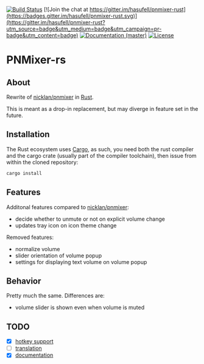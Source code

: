 [![Build Status](https://travis-ci.org/hasufell/pnmixer-rust.svg)](https://travis-ci.org/hasufell/pnmixer-rust)
[![Join the chat at https://gitter.im/hasufell/pnmixer-rust](https://badges.gitter.im/hasufell/pnmixer-rust.svg)](https://gitter.im/hasufell/pnmixer-rust?utm_source=badge&utm_medium=badge&utm_campaign=pr-badge&utm_content=badge)
[![Documentation (master)](https://img.shields.io/badge/documentation-master-yellow.svg)](https://hasufell.github.io/pnmixer-rust/pnmixerlib/)
[![License](https://img.shields.io/github/license/hasufell/pnmixer-rust.svg)](https://github.com/hasufell/pnmixer-rust)

PNMixer-rs
==========

About
-----

Rewrite of [nicklan/pnmixer](https://github.com/nicklan/pnmixer) in
[Rust](https://www.rust-lang.org).

This is meant as a drop-in replacement, but may diverge in feature set
in the future.

Installation
------------

The Rust ecosystem uses [Cargo](https://crates.io/), as such, you need
both the rust compiler and the cargo crate
(usually part of the compiler toolchain), then issue from within
the cloned repository:

```sh
cargo install
```

Features
--------

Additonal features compared to [nicklan/pnmixer](https://github.com/nicklan/pnmixer):

* decide whether to unmute or not on explicit volume change
* updates tray icon on icon theme change

Removed features:

* normalize volume
* slider orientation of volume popup
* settings for displaying text volume on volume popup

Behavior
--------

Pretty much the same. Differences are:

* volume slider is shown even when volume is muted

TODO
----

- [x] [hotkey support](https://github.com/hasufell/pnmixer-rust/issues/5)
- [ ] [translation](https://github.com/hasufell/pnmixer-rust/issues/4)
- [X] [documentation](https://github.com/hasufell/pnmixer-rust/issues/3)
